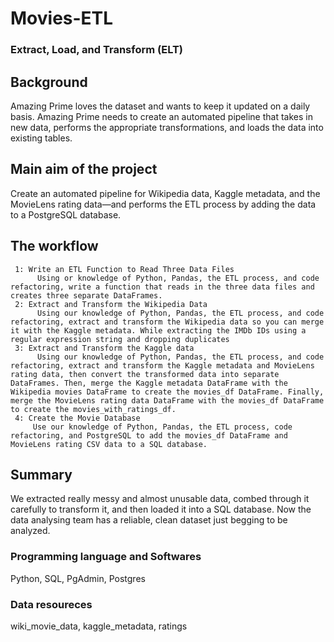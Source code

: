 # Movies-ETL
### Extract, Load, and Transform (ELT) 
## Background 
Amazing Prime loves the dataset and wants to keep it updated on a daily basis. Amazing Prime needs to create an automated pipeline that takes in new data, performs the appropriate transformations, and loads the data into existing tables. 

## Main aim of the project
Create an automated pipeline for Wikipedia data, Kaggle metadata, and the MovieLens rating data—and performs the ETL process by adding the data to a PostgreSQL database.

## The workflow 
     1: Write an ETL Function to Read Three Data Files
          Using or knowledge of Python, Pandas, the ETL process, and code refactoring, write a function that reads in the three data files and creates three separate DataFrames.
     2: Extract and Transform the Wikipedia Data
          Using our knowledge of Python, Pandas, the ETL process, and code refactoring, extract and transform the Wikipedia data so you can merge it with the Kaggle metadata. While extracting the IMDb IDs using a regular expression string and dropping duplicates
     3: Extract and Transform the Kaggle data
          Using our knowledge of Python, Pandas, the ETL process, and code refactoring, extract and transform the Kaggle metadata and MovieLens rating data, then convert the transformed data into separate DataFrames. Then, merge the Kaggle metadata DataFrame with the Wikipedia movies DataFrame to create the movies_df DataFrame. Finally, merge the MovieLens rating data DataFrame with the movies_df DataFrame to create the movies_with_ratings_df.
     4: Create the Movie Database
         Use our knowledge of Python, Pandas, the ETL process, code refactoring, and PostgreSQL to add the movies_df DataFrame and MovieLens rating CSV data to a SQL database.
         
## Summary
We extracted really messy and almost unusable data, combed through it carefully to transform it, and then loaded it into a SQL database. Now the data analysing team has a reliable, clean dataset just begging to be analyzed.

### Programming language and Softwares  
Python, SQL, PgAdmin, Postgres

### Data resoureces
wiki_movie_data, kaggle_metadata, ratings
